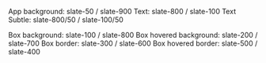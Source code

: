 App background: slate-50 / slate-900
Text: slate-800 / slate-100
Text Subtle: slate-800/50 / slate-100/50

Box background: slate-100 / slate-800
Box hovered background: slate-200 / slate-700
Box border: slate-300 / slate-600
Box hovered border: slate-500 / slate-400
